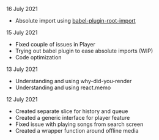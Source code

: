 16 July 2021

- Absolute import using [babel-plugin-root-import](https://github.com/entwicklerstube/babel-plugin-root-import)

15 July 2021

- Fixed couple of issues in Player
- Trying out babel plugin to ease absolute imports (WIP)
- Code optimization

13 July 2021

- Understanding and using why-did-you-render
- Understanding and using react.memo

12 July 2021

- Created separate slice for history and queue
- Created a generic interface for player feature
- Fixed issue with playing songs from search screen
- Created a wrapper function around offline media
